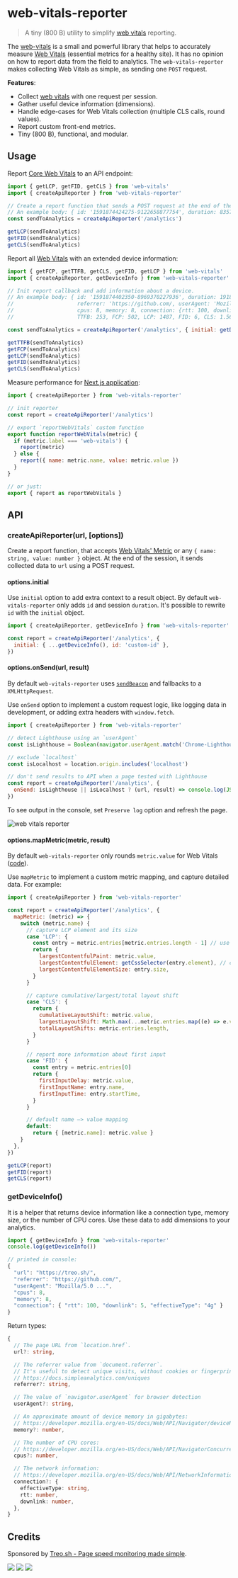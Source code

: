 # web-vitals-reporter

> A tiny (800 B) utility to simplify [web vitals](https://github.com/GoogleChrome/web-vitals) reporting.

The [web-vitals](https://github.com/GoogleChrome/web-vitals) is a small and powerful library that helps to accurately measure [Web Vitals](https://web.dev/vitals/) (essential metrics for a healthy site). It has no opinion on how to report data from the field to analytics. The `web-vitals-reporter` makes collecting Web Vitals as simple, as sending one `POST` request.

**Features**:

- Collect [web vitals](https://github.com/GoogleChrome/web-vitals) with one request per session.
- Gather useful device information (dimensions).
- Handle edge-cases for Web Vitals collection (multiple CLS calls, round values).
- Report custom front-end metrics.
- Tiny (800 B), functional, and modular.

## Usage

Report [Core Web Vitals](https://web.dev/vitals/) to an API endpoint:

```js
import { getLCP, getFID, getCLS } from 'web-vitals'
import { createApiReporter } from 'web-vitals-reporter'

// Create a report function that sends a POST request at the end of the session.
// An example body: { id: '1591874424275-9122658877754', duration: 8357, LCP: 1721, FID: 3, CLS: 0.0319 }
const sendToAnalytics = createApiReporter('/analytics')

getLCP(sendToAnalytics)
getFID(sendToAnalytics)
getCLS(sendToAnalytics)
```

Report all [Web Vitals](https://web.dev/vitals/) with an extended device information:

```js
import { getFCP, getTTFB, getCLS, getFID, getLCP } from 'web-vitals'
import { createApiReporter, getDeviceInfo } from 'web-vitals-reporter'

// Init report callback and add information about a device.
// An example body: { id: '1591874402350-8969370227936', duration: 19185, url: 'https://treo.sh/',
//                    referrer: 'https://github.com/, userAgent: 'Mozilla/5.0 ...',
//                    cpus: 8, memory: 8, connection: {rtt: 100, downlink: 5, effectiveType: '4g'},
//                    TTFB: 253, FCP: 502, LCP: 1487, FID: 6, CLS: 1.5602 }

const sendToAnalytics = createApiReporter('/analytics', { initial: getDeviceInfo() })

getTTFB(sendToAnalytics)
getFCP(sendToAnalytics)
getLCP(sendToAnalytics)
getFID(sendToAnalytics)
getCLS(sendToAnalytics)
```

Measure performance for [Next.js application](https://nextjs.org/docs/advanced-features/measuring-performance):

```js
import { createApiReporter } from 'web-vitals-reporter'

// init reporter
const report = createApiReporter('/analytics')

// export `reportWebVitals` custom function
export function reportWebVitals(metric) {
  if (metric.label === 'web-vitals') {
    report(metric)
  } else {
    report({ name: metric.name, value: metric.value })
  }
}

// or just:
export { report as reportWebVitals }
```

## API

### createApiReporter(url, [options])

Create a report function, that accepts [Web Vitals' Metric](https://github.com/GoogleChrome/web-vitals#metric) or any `{ name: string, value: number }` object.
At the end of the session, it sends collected data to `url` using a POST request.

#### options.initial

Use `initial` option to add extra context to a result object. By default `web-vitals-reporter` only adds `id` and session `duration`. It's possible to rewrite `id` with the `initial` object.

```js
import { createApiReporter, getDeviceInfo } from 'web-vitals-reporter'

const report = createApiReporter('/analytics', {
  initial: { ...getDeviceInfo(), id: 'custom-id' },
})
```

#### options.onSend(url, result)

By default `web-vitals-reporter` uses [`sendBeacon`](https://developer.mozilla.org/en-US/docs/Web/API/Navigator/sendBeacon) and fallbacks to a `XMLHttpRequest`.

Use `onSend` option to implement a custom request logic, like logging data in development, or adding extra headers with `window.fetch`.

```js
import { createApiReporter } from 'web-vitals-reporter'

// detect Lighthouse using an `userAgent`
const isLighthouse = Boolean(navigator.userAgent.match('Chrome-Lighthouse'))

// exclude `localhost`
const isLocalhost = location.origin.includes('localhost')

// don't send results to API when a page tested with Lighthouse
const report = createApiReporter('/analytics', {
  onSend: isLighthouse || isLocalhost ? (url, result) => console.log(JSON.stringify(result, null, '  ')) : null,
})
```

To see output in the console, set `Preserve log` option and refresh the page.

![web vitals reporter](https://user-images.githubusercontent.com/158189/84431070-f3604d00-ac2a-11ea-8a2d-055caa756302.png)

#### options.mapMetric(metric, result)

By default `web-vitals-reporter` only rounds `metric.value` for Web Vitals ([code](https://github.com/treosh/web-vitals-reporter/blob/master/src/index.js#L43)).

Use `mapMetric` to implement a custom metric mapping, and capture detailed data. For example:

```js
import { createApiReporter } from 'web-vitals-reporter'

const report = createApiReporter('/analytics', {
  mapMetric: (metric) => {
    switch (metric.name) {
      // capture LCP element and its size
      case 'LCP': {
        const entry = metric.entries[metric.entries.length - 1] // use the last
        return {
          largestContentfulPaint: metric.value,
          largestContentfulElement: getCssSelector(entry.element), // custom helper
          largestContentfulElementSize: entry.size,
        }
      }

      // capture cumulative/largest/total layout shift
      case 'CLS': {
        return {
          cumulativeLayoutShift: metric.value,
          largestLayoutShift: Math.max(...metric.entries.map((e) => e.value)),
          totalLayoutShifts: metric.entries.length,
        }
      }

      // report more information about first input
      case 'FID': {
        const entry = metric.entries[0]
        return {
          firstInputDelay: metric.value,
          firstInputName: entry.name,
          firstInputTime: entry.startTime,
        }
      }

      // default name –> value mapping
      default:
        return { [metric.name]: metric.value }
    }
  },
})

getLCP(report)
getFID(report)
getCLS(report)
```

### getDeviceInfo()

It is a helper that returns device information like a connection type, memory size, or the number of CPU cores.
Use these data to add dimensions to your analytics.

```js
import { getDeviceInfo } from 'web-vitals-reporter'
console.log(getDeviceInfo())

// printed in console:
{
  "url": "https://treo.sh/",
  "referrer": "https://github.com/",
  "userAgent": "Mozilla/5.0 ...",
  "cpus": 8,
  "memory": 8,
  "connection": { "rtt": 100, "downlink": 5, "effectiveType": "4g" }
}
```

Return types:

```ts
{
  // The page URL from `location.href`.
  url?: string,

  // The referrer value from `document.referrer`.
  // It's useful to detect unique visits, without cookies or fingerprinting
  // https://docs.simpleanalytics.com/uniques
  referrer?: string,

  // The value of `navigator.userAgent` for browser detection
  userAgent?: string,

  // An approximate amount of device memory in gigabytes:
  // https://developer.mozilla.org/en-US/docs/Web/API/Navigator/deviceMemory
  memory?: number,

  // The number of CPU cores:
  // https://developer.mozilla.org/en-US/docs/Web/API/NavigatorConcurrentHardware/hardwareConcurrency
  cpus?: number,

  // The network information:
  // https://developer.mozilla.org/en-US/docs/Web/API/NetworkInformation
  connection?: {
    effectiveType: string,
    rtt: number,
    downlink: number,
  },
}
```

## Credits

Sponsored by [Treo.sh - Page speed monitoring made simple](https://treo.sh/).

[![](https://github.com/treosh/web-vitals-reporter/workflows/CI/badge.svg)](https://github.com/treosh/web-vitals-reporter/actions?workflow=CI)
[![](https://img.shields.io/npm/v/web-vitals-reporter.svg)](https://npmjs.org/package/web-vitals-reporter)
[![](https://img.shields.io/badge/license-MIT-blue.svg)](./LICENSE)

